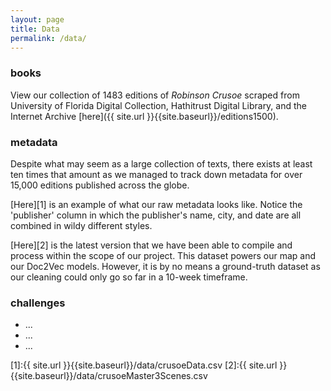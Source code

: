 ```yaml
---
layout: page
title: Data
permalink: /data/
---
```


### books
View our collection of 1483 editions of *Robinson Crusoe* scraped from University of Florida Digital Collection, Hathitrust Digital Library, and the Internet Archive 
[here]({{ site.url }}{{site.baseurl}}/editions1500).

### metadata
Despite what may seem as a large collection of texts, there exists at least ten times that amount as we managed to track down metadata for over 15,000 editions published across the globe.

[Here][1] is an example of what our raw metadata looks like. Notice the 'publisher' column in which the publisher's name, city, and date are all combined in wildy different styles.

[Here][2] is the latest version that we have been able to compile and process within the scope of our project. This dataset powers our map and our Doc2Vec models. However, it is by no means a ground-truth dataset as our cleaning could only go so far in a 10-week timeframe.

### challenges
 + ...
 + ...
 + ...

[1]:{{ site.url }}{{site.baseurl}}/data/crusoeData.csv
[2]:{{ site.url }}{{site.baseurl}}/data/crusoeMaster3Scenes.csv
